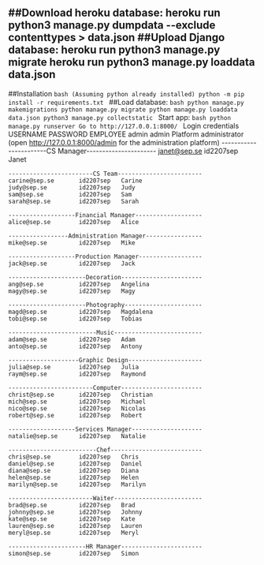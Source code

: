 ##Download heroku database:
	heroku run python3 manage.py dumpdata --exclude contenttypes > data.json
##Upload Django database:
	heroku run python3 manage.py migrate
	heroku run python3 manage.py loaddata data.json
-------------------------------------------------------------------------------	
##Installation
	```bash
	(Assuming python already installed)
	python -m pip install -r requirements.txt
	```
##Load database:
	```bash
	python manage.py makemigrations
	python manage.py migrate
	python manage.py loaddata data.json
	python3 manage.py collectstatic
	```
Start app:
	```bash
	python manage.py runserver
	Go to http://127.0.0.1:8000/
	```
Login credentials
	USERNAME			PASSWORD	EMPLOYEE
	admin				admin       Platform administrator
	(open http://127.0.0.1:8000/admin for the administration platform)
	-----------------------CS Manager----------------------
	janet@sep.se		id2207sep   Janet

	------------------------CS Team------------------------
	carine@sep.se		id2207sep   Carine
	judy@sep.se		    id2207sep   Judy
	sam@sep.se		    id2207sep   Sam
	sarah@sep.se		id2207sep   Sarah

	-------------------Financial Manager-------------------
	alice@sep.se		id2207sep   Alice

	-----------------Administration Manager----------------
	mike@sep.se		    id2207sep   Mike

	-------------------Production Manager------------------
	jack@sep.se		    id2207sep   Jack

	----------------------Decoration-----------------------
	ang@sep.se		    id2207sep   Angelina
	magy@sep.se		    id2207sep   Magy

	----------------------Photography----------------------
	magd@sep.se		    id2207sep   Magdalena
	tobi@sep.se         id2207sep   Tobias

	-------------------------Music-------------------------
	adam@sep.se		    id2207sep   Adam
	anto@sep.se		    id2207sep   Antony

	--------------------Graphic Design---------------------
	julia@sep.se		id2207sep   Julia
	raym@sep.se		    id2207sep   Raymond

	------------------------Computer-----------------------
	christ@sep.se		id2207sep   Christian
	mich@sep.se		    id2207sep   Michael
	nico@sep.se		    id2207sep   Nicolas
	robert@sep.se		id2207sep   Robert
			
	-------------------Services Manager--------------------
	natalie@sep.se		id2207sep   Natalie

	-------------------------Chef--------------------------
	chris@sep.se		id2207sep   Chris
	daniel@sep.se		id2207sep   Daniel
	diana@sep.se		id2207sep   Diana
	helen@sep.se		id2207sep   Helen
	marilyn@sep.se		id2207sep   Marilyn

	------------------------Waiter-------------------------
	brad@sep.se		    id2207sep   Brad
	johnny@sep.se		id2207sep   Johnny
	kate@sep.se		    id2207sep   Kate
	lauren@sep.se		id2207sep   Lauren
	meryl@sep.se		id2207sep   Meryl

	----------------------HR Manager-----------------------
	simon@sep.se		id2207sep   Simon
	

	






